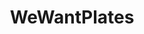 ---
title: WeWantPlates
crosslinks:
- food
- StupidFood
- wewantcups
- IsItBullshit
- vegan
- grilledcheese
- iamveryculinary
- shittyfoodporn
- mildlyinteresting
- MildRedditDrama
- KarmaConspiracy
- nocontext
- restomemes
- Frugal_Jerk
- ComedyCemetery
- livven
- CasualUK
- commentgore
- gatekeeping
- RepostBurns
---